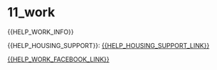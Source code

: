 # 11\_work

\{{HELP\_WORK\_INFO\}}

\{{HELP\_HOUSING\_SUPPORT\}}: [\{{HELP\_HOUSING\_SUPPORT\_LINK\}}](https://github.com/martonfekete/ukrainehelp/blob/master/content/help/%7B%7BHELP\_HOUSING\_SUPPORT\_URL%7D%7D/README.md)

[\{{HELP\_WORK\_FACEBOOK\_LINK\}}](https://www.facebook.com/groups/275824438020319)
